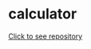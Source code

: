 # calculator

<a href="https://github.com/flet-dev/examples/blob/main/python/apps/todo/todo.py">Click to see repository</a>
